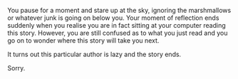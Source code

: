You pause for a moment and stare up at the sky, ignoring the marshmallows or whatever junk is going on below you. Your moment of reflection ends suddenly when you realise you are in fact sitting at your computer reading this story. However, you are still confused as to what you just read and you go on to wonder where this story will take you next.

It turns out this particular author is lazy and the story ends.

Sorry.